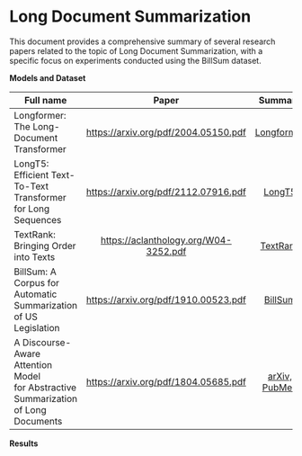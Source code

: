 # Long Document Summarization

This document provides a comprehensive summary of several research papers related to the topic of Long Document Summarization, with a specific focus on experiments conducted using the BillSum dataset.

**Models and Dataset**

| Full name                                                                 | Paper                                              | Summary
| ------------------------------------------------------------------------- |:--------------------------------------------------:|:-------------------------------------:|
| Longformer: The Long-Document Transformer                                 | https://arxiv.org/pdf/2004.05150.pdf              | [Longformer](https://github.com/ducdinhchu/long-document-summarization/blob/main/S_Longformer.pdf)
| LongT5: Efficient Text-To-Text Transformer <br> for Long Sequences             | https://arxiv.org/pdf/2112.07916.pdf               | [LongT5](https://github.com/ducdinhchu/long-document-summarization/blob/main/S_LongT5.pdf)
| TextRank: Bringing Order into Texts                                       | https://aclanthology.org/W04-3252.pdf             | [TextRank](https://github.com/ducdinhchu/long-document-summarization/blob/main/S_TextRank.pdf)
| BillSum: A Corpus for Automatic Summarization of US Legislation           | https://arxiv.org/pdf/1910.00523.pdf               | [BillSum](https://github.com/ducdinhchu/long-document-summarization/blob/main/S_BillSum.pdf)
| A Discourse-Aware Attention Model <br> for Abstractive Summarization of Long Documents | https://arxiv.org/pdf/1804.05685.pdf       | [arXiv, PubMed](https://github.com/ducdinhchu/long-document-summarization/blob/main/S_arXiv_PubMed.pdf)


**Results**
